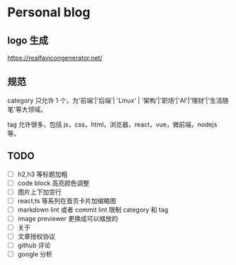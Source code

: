 # Personal blog

## logo 生成

https://realfavicongenerator.net/

## 规范

category 只允许 1 个，为'前端'|'后端'| 'Linux' | '架构'|'职场'|'AI'|'理财'|'生活随笔'等大领域。

tag 允许很多，包括 js，css，html，浏览器，react，vue，微前端，nodejs 等。

## TODO

- [ ] h2,h3 等标题加粗
- [ ] code block 高亮颜色调整
- [ ] 图片上下加空行
- [ ] react,ts 等系列在首页卡片加缩略图
- [ ] markdown lint 或者 commit lint 限制 category 和 tag
- [ ] image previewer 更换成可以缩放的
- [ ] 关于
- [ ] 文章授权协议
- [ ] github 评论
- [ ] google 分析
